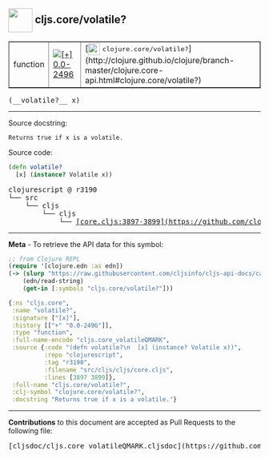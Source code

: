 ## <img width="48px" valign="middle" src="http://i.imgur.com/Hi20huC.png"> cljs.core/volatile?

 <table border="1">
<tr>

<td>function</td>
<td><a href="https://github.com/cljsinfo/cljs-api-docs/tree/0.0-2496"><img valign="middle" alt="[+] 0.0-2496" src="https://img.shields.io/badge/+-0.0--2496-lightgrey.svg"></a> </td>
<td>
[<img height="24px" valign="middle" src="http://i.imgur.com/1GjPKvB.png"> <samp>clojure.core/volatile?</samp>](http://clojure.github.io/clojure/branch-master/clojure.core-api.html#clojure.core/volatile?)
</td>
</tr>
</table>

 <samp>
(__volatile?__ x)<br>
</samp>

---




Source docstring:

```
Returns true if x is a volatile.
```

Source code:

```clj
(defn volatile?
  [x] (instance? Volatile x))
```

 <pre>
clojurescript @ r3190
└── src
    └── cljs
        └── cljs
            └── <ins>[core.cljs:3897-3899](https://github.com/clojure/clojurescript/blob/r3190/src/cljs/cljs/core.cljs#L3897-L3899)</ins>
</pre>


---

__Meta__ - To retrieve the API data for this symbol:

```clj
;; from Clojure REPL
(require '[clojure.edn :as edn])
(-> (slurp "https://raw.githubusercontent.com/cljsinfo/cljs-api-docs/catalog/cljs-api.edn")
    (edn/read-string)
    (get-in [:symbols "cljs.core/volatile?"]))
```

```clj
{:ns "cljs.core",
 :name "volatile?",
 :signature ["[x]"],
 :history [["+" "0.0-2496"]],
 :type "function",
 :full-name-encode "cljs.core_volatileQMARK",
 :source {:code "(defn volatile?\n  [x] (instance? Volatile x))",
          :repo "clojurescript",
          :tag "r3190",
          :filename "src/cljs/cljs/core.cljs",
          :lines [3897 3899]},
 :full-name "cljs.core/volatile?",
 :clj-symbol "clojure.core/volatile?",
 :docstring "Returns true if x is a volatile."}

```

---

__Contributions__ to this document are accepted as Pull Requests to the following file:

 <pre>
[cljsdoc/cljs.core_volatileQMARK.cljsdoc](https://github.com/cljsinfo/cljs-api-docs/blob/master/cljsdoc/cljs.core_volatileQMARK.cljsdoc)
</pre>

